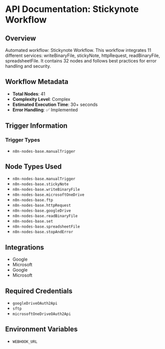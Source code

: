# API Documentation: Stickynote Workflow

## Overview
Automated workflow: Stickynote Workflow. This workflow integrates 11 different services: writeBinaryFile, stickyNote, httpRequest, readBinaryFile, spreadsheetFile. It contains 32 nodes and follows best practices for error handling and security.

## Workflow Metadata
- **Total Nodes**: 41
- **Complexity Level**: Complex
- **Estimated Execution Time**: 30+ seconds
- **Error Handling**: ✅ Implemented

## Trigger Information
### Trigger Types
- `n8n-nodes-base.manualTrigger`

## Node Types Used
- `n8n-nodes-base.manualTrigger`
- `n8n-nodes-base.stickyNote`
- `n8n-nodes-base.writeBinaryFile`
- `n8n-nodes-base.microsoftOneDrive`
- `n8n-nodes-base.ftp`
- `n8n-nodes-base.httpRequest`
- `n8n-nodes-base.googleDrive`
- `n8n-nodes-base.readBinaryFile`
- `n8n-nodes-base.set`
- `n8n-nodes-base.spreadsheetFile`
- `n8n-nodes-base.stopAndError`

## Integrations
- Google
- Microsoft
- Google
- Microsoft

## Required Credentials
- `googleDriveOAuth2Api`
- `sftp`
- `microsoftOneDriveOAuth2Api`

## Environment Variables
- `WEBHOOK_URL`
